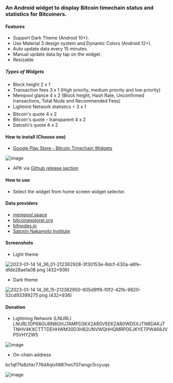 ### An Android widget to display Bitcoin timechain status and statistics for Bitcoiners.

#### Features
* Support Dark Theme (Android 10+).
* Use Material 3 design system and Dynamic Colors (Android 12+).
* Auto update data every 15 minutes.
* Manual update data by tap on the widget.
* Resizable.

##### Types of Widgets
* Block height 2 x 1
* Transaction fees 3 x 1 (High priority, medium priority and low priority)
* Mempool glance 4 x 2 (Block height, Hash Rate, Unconfirmed transactions, Total Node and Recommended Fees)
* Lightnint Network statistics ⚡ 3 x 1
* Bitcoin's quote 4 x 2
* Bitcoin's quote - transparent 4 x 2
* Satoshi's quote 4 x 2


#### How to install (Choose one)
* [Google Play Store - Bitcoin Timechain Widgets](https://play.google.com/store/apps/details?id=com.googof.bitcointimechainwidgets)

![image](https://user-images.githubusercontent.com/1241147/212461701-b9792590-449d-4a31-9bb3-0fa86e4baab7.png)

* APK via [Github release section](https://github.com/gooGofZ/BitcoinTimechainWidgets/releases)

#### How to use
* Select the widget from home screen widget selector.


#### Data providers
* [mempool.space](https://www.mempool.space/)
* [bitcoinexplorer.org](https://www.bitcoinexplorer.org)
* [bitnodes.io](https://www.bitnodes.io)
* [Satoshi Nakamoto Institute](https://nakamotoinstitute.org/)

#### Screenshots
- Light theme

![2023-01-14 14_36_01-212382928-3f30153e-8dcf-430a-a6fe-dfde28ae1a08 png (432×936)](https://user-images.githubusercontent.com/1241147/212461611-70bcd70d-e1f0-47ae-9891-7092d5949bad.png)


- Dark theme

![2023-01-14 14_36_15-212382950-905d9ff6-f0f2-42fb-9820-52cd93399275 png (432×936)](https://user-images.githubusercontent.com/1241147/212461631-12666d7f-d3d3-4638-9516-cf33dc79a61b.png)

#### Donation
* Lightning Network  (LNURL)
LNURL1DP68GURN8GHJ7AMPD3KX2AR0VEEKZAR0WD5XJTNRDAKJ7TNHV4KXCTTTDEHHWM30D3H82UNVWQHHQMRPDEJKYETPW468JVP5VHYZW5


![image](https://user-images.githubusercontent.com/1241147/212461079-fc39925f-99d1-4ea3-9444-bf520ae3d018.png)

* On-chain address

bc1qf7fs8zhkr776d4qtxf4l67nm707wngc5rcyuqs

![image](https://user-images.githubusercontent.com/1241147/212461143-b7d1bf5b-9e68-49f8-81cf-afcdaa4d452a.png)

